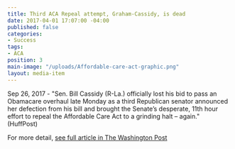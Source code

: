 ```yaml
---
title: Third ACA Repeal attempt, Graham-Cassidy, is dead
date: 2017-04-01 17:07:00 -04:00
published: false
categories:
- Success
tags:
- ACA
position: 3
main-image: "/uploads/Affordable-care-act-graphic.png"
layout: media-item
---
```


Sep 26, 2017 - "Sen. Bill Cassidy (R-La.) officially lost his bid to pass an Obamacare overhaul late Monday as a third Republican senator announced her defection from his bill and brought the Senate’s desperate, 11th hour effort to repeal the Affordable Care Act to a grinding halt – again." (HuffPost)

For more detail, [see full article in The Washington Post](https://www.washingtonpost.com/news/powerpost/paloma/the-health-202/2017/09/26/the-health-202-obamacare-repeal-appears-dead-again/59c9375830fb0468cea81b2b/?utm_term=.047eea0e0aa8) 
